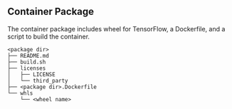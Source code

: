 ## Container Package

The container package includes wheel for TensorFlow, a Dockerfile, and a script to build the container.

```
<package dir>
├── README.md
├── build.sh
├── licenses
│   ├── LICENSE
│   └── third_party
├── <package dir>.Dockerfile
└── whls
    └── <wheel name>
```
